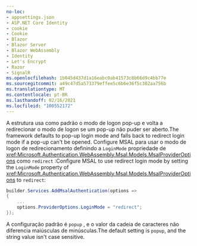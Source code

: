 ```yaml
---
no-loc:
- appsettings.json
- ASP.NET Core Identity
- cookie
- Cookie
- Blazor
- Blazor Server
- Blazor WebAssembly
- Identity
- Let's Encrypt
- Razor
- SignalR
ms.openlocfilehash: 1b045d437d1a16eabc0ab41573c8b66d9c4bb77e
ms.sourcegitcommit: a49c47d5a573379effee5c6b6e36f5c302aa756b
ms.translationtype: MT
ms.contentlocale: pt-BR
ms.lasthandoff: 02/16/2021
ms.locfileid: "100552172"
---
```

<span data-ttu-id="9ee4b-101">A estrutura usa como padrão o modo de logon pop-up e volta a redirecionar o modo de logon se um pop-up não puder ser aberto.</span><span class="sxs-lookup"><span data-stu-id="9ee4b-101">The framework defaults to pop-up login mode and falls back to redirect login mode if a pop-up can't be opened.</span></span> <span data-ttu-id="9ee4b-102">Configure MSAL para usar o modo de logon de redirecionamento definindo a `LoginMode` propriedade de <xref:Microsoft.Authentication.WebAssembly.Msal.Models.MsalProviderOptions> como `redirect` :</span><span class="sxs-lookup"><span data-stu-id="9ee4b-102">Configure MSAL to use redirect login mode by setting the `LoginMode` property of <xref:Microsoft.Authentication.WebAssembly.Msal.Models.MsalProviderOptions> to `redirect`:</span></span>

```csharp
builder.Services.AddMsalAuthentication(options =>
{
    ...
    options.ProviderOptions.LoginMode = "redirect";
});
```

<span data-ttu-id="9ee4b-103">A configuração padrão é `popup` , e o valor da cadeia de caracteres não diferencia maiúsculas de minúsculas.</span><span class="sxs-lookup"><span data-stu-id="9ee4b-103">The default setting is `popup`, and the string value isn't case sensitive.</span></span>

